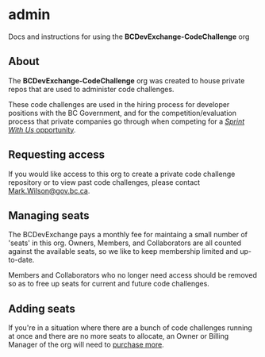 # admin
Docs and instructions for using the **BCDevExchange-CodeChallenge** org

## About
The **BCDevExchange-CodeChallenge** org was created to house private repos that are used to administer code challenges. 

These code challenges are used in the hiring process for developer positions with the BC Government, and for the competition/evaluation process that private companies go through when competing for a [_Sprint With Us_ opportunity](https://www.bcdevexchange.org/opportunities).

## Requesting access

If you would like access to this org to create a private code challenge repository or to view past code challenges, please contact Mark.Wilson@gov.bc.ca. 

## Managing seats

The BCDevExchange pays a monthly fee for maintaing a small number of 'seats' in this org. Owners, Members, and Collaborators are all counted against the available seats, so we like to keep membership limited and up-to-date.

Members and Collaborators who no longer need access should be removed so as to free up seats for current and future code challenges.

## Adding seats

If you're in a situation where there are a bunch of code challenges running at once and there are no more seats to allocate, an Owner or Billing Manager of the org will need to [purchase more](https://help.github.com/en/articles/upgrading-your-github-subscription#upgrading-your-organizations-subscription).
